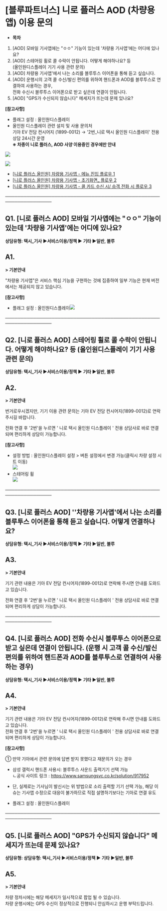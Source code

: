 # [블루파트너스] 니로 플러스 AOD (차량용앱) 이용 문의

* **목차**

1. [AOD] 모바일 기사앱에는 "ㅇㅇ" 기능이 있는데 '차량용 기사앱'에는 어디에 있나요?
2. [AOD] 스테어링 휠로 콜 수락이 안됩니다. 어떻게 해야하나요? 등  
   (올인원디스플레이 기기 사용 관련 문의)
3. [AOD] 차량용 기사앱'에서 나는 소리를 블루투스 이어폰을 통해 듣고 싶습니다.
4. [AOD] 운행시의 고객 콜 수신/발신 편의를 위하여 핸드폰과 AOD를 블루투스로 연결하여 사용하는 경우,  
   전화 수신시 블루투스 이어폰으로 받고 싶은데 연결이 안됩니다.
5. [AOD] "GPS가 수신되지 않습니다" 메세지가 뜨는데 문제 있나요?

**[참고사항]**

* 플래그 설정 : 올인원디스플레이
* 올인원 디스플레이 관련 설치 및 사용 문의처   
  기아 EV 전담 컨시어지 (1899-0012) → '2번\_니로 택시 올인원 디스플레이' 전용 상담 24시간 운영  
  **※ 차종이 니로 플러스, AOD 사양 이용중인 경우에만 안내**

![](https://kakaomobilitysupport.zendesk.com/hc/article_attachments/33029333811225)

![](https://kakaomobilitysupport.zendesk.com/hc/article_attachments/33030010593817)

* [[니로 플러스 올인원] 차량용 기사앱 - 메뉴 진입 플로우 1](https://kakaomobilitysupport.zendesk.com/hc/ko/articles/29237453622169--%EB%8B%88%EB%A1%9C-%EC%98%AC%EC%9D%B8%EC%9B%90-%EB%94%94%EC%8A%A4%ED%94%8C%EB%A0%88%EC%9D%B4-%ED%83%9D%EC%8B%9C-%EC%B0%A8%EB%9F%89%EC%9A%A9-%EA%B8%B0%EC%82%AC%EC%95%B1-%EB%A9%94%EB%89%B4-%EC%A7%84%EC%9E%85-%ED%94%8C%EB%A1%9C%EC%9A%B0-1)
* [[니로 플러스 올인원] 차량용 기사앱 - 초기화면\_ 플로우 2](https://kakaomobilitysupport.zendesk.com/hc/ko/articles/29200776796441--%EB%8B%88%EB%A1%9C-%EC%98%AC%EC%9D%B8%EC%9B%90-%EB%94%94%EC%8A%A4%ED%94%8C%EB%A0%88%EC%9D%B4-%ED%83%9D%EC%8B%9C-%EC%B0%A8%EB%9F%89%EC%9A%A9-%EA%B8%B0%EC%82%AC%EC%95%B1-%EC%B4%88%EA%B8%B0%ED%99%94%EB%A9%B4-%ED%94%8C%EB%A1%9C%EC%9A%B0-2)
* [[니로 플러스 올인원] 차량용 기사앱 - 콜 카드 수신 시/ 승객 전화 시 플로우 3](https://kakaomobilitysupport.zendesk.com/hc/ko/articles/29201026731673--%EB%8B%88%EB%A1%9C-%EC%98%AC%EC%9D%B8%EC%9B%90-%EB%94%94%EC%8A%A4%ED%94%8C%EB%A0%88%EC%9D%B4-%ED%83%9D%EC%8B%9C-%EC%B0%A8%EB%9F%89%EC%9A%A9-%EA%B8%B0%EC%82%AC%EC%95%B1-%EC%BD%9C-%EC%B9%B4%EB%93%9C-%EC%88%98%EC%8B%A0-%EC%8B%9C-%EC%8A%B9%EA%B0%9D-%EC%A0%84%ED%99%94-%EC%8B%9C-%ED%94%8C%EB%A1%9C%EC%9A%B0-3)

─────────────────────────────────────────────────────────────────

**Q1. [니로 플러스 AOD] 모바일 기사앱에는 "ㅇㅇ" 기능이 있는데 '차량용 기사앱'에는 어디에 있나요?**
----------------------------------------------------------------

**상담유형: **택시\_기사 ▶서비스이용/정책 ▶ 기타 ▶일반, 블루****

**A1.**
-------

**> 기본안내**

"차량용 기사앱"은 서비스 핵심 기능을 구현하는 것에 집중하여 일부 기능은 현재 버전에서는 제공되지 않고 있습니다.

**[참고사항]**

* 플래그 설정 : 올인원디스플레이![](https://kakaomobilitysupport.zendesk.com/hc/article_attachments/33027996466585)

─────────────────────────────────────────────────────────────────

**Q2.** **[니로 플러스 AOD]** **스테어링 휠로 콜 수락이 안됩니다. 어떻게 해야하나요? 등 (올인원디스플레이 기기 사용 관련 문의)**
------------------------------------------------------------------------------------

**상담유형: **택시\_기사 ▶서비스이용/정책 ▶ 기타 ▶일반, 블루****

**A2.**
-------

**> 기본안내**

번거로우시겠지만, 기기 이용 관련 문의는 기아 EV 전담 컨시어지(1899-0012)로 연락 주시길 바랍니다.

전화 연결 후 '2번'을 누르면 ' 니로 택시 올인원 디스플레이 ' 전용 상담사로 바로 연결되며 편리하게 상담이 가능합니다.

**[참고사항]**

* 설정 방법 : 올인원디스플레이 설정 > 버튼 설정에서 변경 가능(클릭시 차량 설정 시트 이동)  
  ![](https://kakaomobilitysupport.zendesk.com/hc/article_attachments/33029956772505)
* 스테어링 휠  
  ![](https://kakaomobilitysupport.zendesk.com/hc/article_attachments/33029343486745)

─────────────────────────────────────────────────────────────────

**Q3.** **[니로 플러스 AOD]** **''차량용 기사앱'에서 나는 소리를 블루투스 이어폰을 통해 듣고 싶습니다. 어떻게 연결하나요?**
---------------------------------------------------------------------------------

**상담유형: **택시\_기사 ▶서비스이용/정책 ▶ 기타 ▶일반, 블루****

**A3.**
-------

**> 기본안내**

기기 관련 내용은 기아 EV 전담 컨시어지(1899-0012)로 연락해 주시면 안내를 도와드고 있습니다.

전화 연결 후 '2번'을 누르면 ' 니로 택시 올인원 디스플레이 ' 전용 상담사로 바로 연결되며 편리하게 상담이 가능합니다.

─────────────────────────────────────────────────────────────────

**Q4.** **[니로 플러스 AOD]** **전화 수신시 블루투스 이어폰으로 받고 싶은데 연결이 안됩니다.** **(운행 시 고객 콜 수신/발신 편의를 위하여 핸드폰과 AOD를 블루투스로 연결하여 사용하는 경우)**
--------------------------------------------------------------------------------------------------------------------------

**상담유형: **택시\_기사 ▶서비스이용/정책 ▶ 기타 ▶일반, 블루****

**A4.**
-------

**> 기본안내**

기기 관련 내용은 기아 EV 전담 컨시어지(1899-0012)로 연락해 주시면 안내를 도와드고 있습니다.  
전화 연결 후 '2번'을 누르면 ' 니로 택시 올인원 디스플레이 ' 전용 상담사로 바로 연결되며 편리하게 상담이 가능합니다.

**[참고사항]**

① 만약 기아에서 관련 문의에 답변 받지 못했다고 재문의가 오는 경우

* 삼성 갤럭시 핸드폰 사용시: 블루투스 사운드 출력기기 선택 가능  
  ㄴ공식 사이트 링크 : https://www.samsungsvc.co.kr/solution/917952
* 단, 실제로는 기사님이 발신시는 위 방법으로 소리 출력할 기기 선택 가능, 해당 이슈는 기사앱 수정으로 대응이 불가하므로 직접 설명하기보다는 기아로 연결 유도

* 플래그 설정 : 올인원디스플레이

─────────────────────────────────────────────────────────────────

**Q5.** **[니로 플러스 AOD]** **"GPS가 수신되지 않습니다" 메세지가 뜨는데 문제 있나요?**
--------------------------------------------------------------

**상담유형: 상담유형: **택시\_기사 ▶서비스이용/정책 ▶ 기타 ▶일반, 블루****

**A5.**
-------

**> 기본안내**

차량 정차시에는 해당 메세지가 일시적으로 팝업 될 수 있습니다.  
차량 운행시에는 GPS 수신이 정상적으로 진행되니 안심하시고 운행 부탁드립니다.
